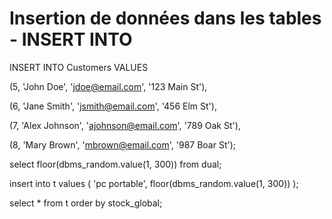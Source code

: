 # Insertion de données dans les tables - INSERT INTO

INSERT INTO Customers VALUES

   (5, 'John Doe', 'jdoe@email.com', '123 Main St'),
   
   (6, 'Jane Smith', 'jsmith@email.com', '456 Elm St'),
   
   (7, 'Alex Johnson', 'ajohnson@email.com', '789 Oak St'),
   
   (8, 'Mary Brown', 'mbrown@email.com', '987 Boar St');


select floor(dbms_random.value(1, 300)) from dual;

insert into t values (
    'pc portable',
    floor(dbms_random.value(1, 300))
);

select * from t order by stock_global;
